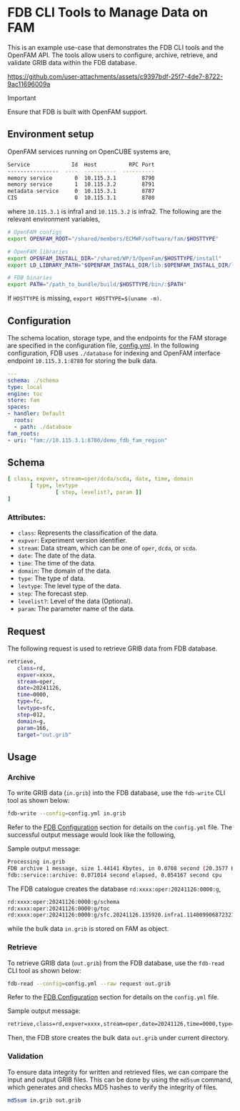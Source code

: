 # FDB CLI Tools to Manage Data on FAM

This is an example use-case that demonstrates the FDB CLI tools and the OpenFAM API. The tools allow users to configure, archive, retrieve, and validate GRIB data within the FDB database.

https://github.com/user-attachments/assets/c9397bdf-25f7-4de7-8722-9ac11696009a

> [!IMPORTANT]
> Ensure that FDB is built with OpenFAM support.

## Environment setup

OpenFAM services running on OpenCUBE systems are,

```bash
Service             Id  Host          RPC Port
----------------  ----  ----------  ----------
memory service       0  10.115.3.1        8790
memory service       1  10.115.3.2        8791
metadata service     0  10.115.3.1        8787
CIS                  0  10.115.3.1        8780
```

where `10.115.3.1` is infra1 and `10.115.3.2` is infra2. The following are the relevant environment variables,

```bash
# OpenFAM configs
export OPENFAM_ROOT="/shared/members/ECMWF/software/fam/$HOSTTYPE"

# OpenFAM libraries
export OPENFAM_INSTALL_DIR="/shared/WP/3/OpenFam/$HOSTTYPE/install"
export LD_LIBRARY_PATH="$OPENFAM_INSTALL_DIR/lib:$OPENFAM_INSTALL_DIR/lib64:/opt/cray/libfabric/1.20.1/lib64:$LD_LIBRARY_PATH"

# FDB binaries
export PATH="/path_to_bundle/build/$HOSTTYPE/bin/:$PATH"
```

If `HOSTTYPE` is missing, `export HOSTTYPE=$(uname -m)`.

## Configuration

The schema location, storage type, and the endpoints for the FAM storage are specified in the configuration file, [config.yml](config.yml).
In the following configuration, FDB uses `./database` for indexing and OpenFAM interface endpoint `10.115.3.1:8780` for storing the bulk data.

```yaml
---
schema: ./schema
type: local
engine: toc
store: fam
spaces:
- handler: Default
  roots:
  - path: ./database
fam_roots:
- uri: "fam://10.115.3.1:8780/demo_fdb_fam_region"
```

## Schema

```yaml
[ class, expver, stream=oper/dcda/scda, date, time, domain
       [ type, levtype
               [ step, levelist?, param ]]
]
```

### Attributes:

* `class`: Represents the classification of the data.
* `expver`: Experiment version identifier.
* `stream`: Data stream, which can be one of `oper`, `dcda`, or `scda`.
* `date`: The date of the data.
* `time`: The time of the data.
* `domain`: The domain of the data.
* `type`: The type of data.
* `levtype`: The level type of the data.
* `step`: The forecast step.
* `levelist?`: Level of the data (Optional).
* `param`: The parameter name of the data.

## Request

The following request is used to retrieve GRIB data from FDB database.

```bash
retrieve,
   class=rd,
   expver=xxxx,
   stream=oper,
   date=20241126,
   time=0000,
   type=fc,
   levtype=sfc,
   step=012,
   domain=g,
   param=166,
   target="out.grib"
```

## Usage

### Archive

To write GRIB data (`in.grib`) into the FDB database, use the `fdb-write` CLI tool as shown below:

```bash
fdb-write --config=config.yml in.grib
```

Refer to the [FDB Configuration](#fdb-configuration) section for details on the `config.yml` file.
The successful output message would look like the following,

Sample output message:
```bash
Processing in.grib
FDB archive 1 message, size 1.44141 Kbytes, in 0.0708 second (20.3577 Kbytes per second)
fdb::service::archive: 0.071014 second elapsed, 0.054167 second cpu
```

The FDB catalogue creates the database `rd:xxxx:oper:20241126:0000:g`,

```bash
rd:xxxx:oper:20241126:0000:g/schema
rd:xxxx:oper:20241126:0000:g/toc
rd:xxxx:oper:20241126:0000:g/sfc.20241126.135920.infra1.114009906872321.index
```

while the bulk data `in.grib` is stored on FAM as object.

### Retrieve

To retrieve GRIB data (`out.grib`) from the FDB database, use the `fdb-read` CLI tool as shown below:

```bash
fdb-read --config=config.yml --raw request out.grib
```

Refer to the [FDB Configuration](#fdb-configuration) section for details on the `config.yml` file.

Sample output message:
```bash
retrieve,class=rd,expver=xxxx,stream=oper,date=20241126,time=0000,type=fc,levtype=sfc,step=012,domain=g,param=166,target=out.grib
```

Then, the FDB store creates the bulk data `out.grib` under current directory.

### Validation

To ensure data integrity for written and retrieved files, we can compare the input and output GRIB files.
This can be done by using the `md5sum` command, which generates and checks MD5 hashes to verify the integrity of files.

```bash
md5sum in.grib out.grib
```

